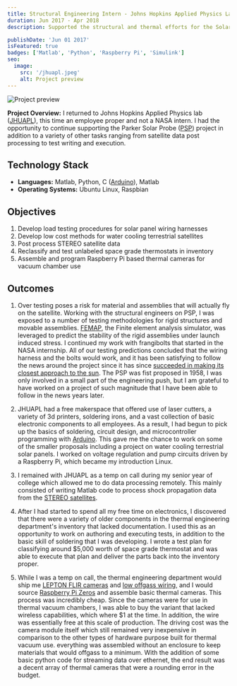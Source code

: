 ```yaml
---
title: Structural Engineering Intern - Johns Hopkins Applied Physics Lab
duration: Jun 2017 - Apr 2018
description: Supported the structural and thermal efforts for the Solar Probe and Europa programs. Prototyped thermal vacuum compatible infrared and visible light camera using Raspberry Pi. Led mechanical assembly and testing of measurement instruments for internal research projects

publishDate: 'Jun 01 2017'
isFeatured: true
badges: ['Matlab', 'Python', 'Raspberry Pi', 'Simulink']
seo:
  image:
    src: '/jhuapl.jpeg'
    alt: Project preview
---
```


![Project preview](/jhuapl.jpeg)

**Project Overview:**
I returned to Johns Hopkins Applied Physics lab ([JHUAPL](https://www.jhuapl.edu/)), this time an employee proper and not a NASA intern. I had the opportunity to continue supporting the Parker Solar Probe ([PSP](https://en.wikipedia.org/wiki/Parker_Solar_Probe)) project in addition to a variety of other tasks ranging from satellite data post processing to test writing and execution.

## Technology Stack

- **Languages:** Matlab, Python, C ([Arduino](https://www.arduino.cc/)), Matlab
- **Operating Systems:** Ubuntu Linux, Raspbian

## Objectives

1. Develop load testing procedures for solar panel wiring harnesses
2. Develop low cost methods for water cooling terrestrial satellites
3. Post process STEREO satellite data
4. Reclassify and test unlabeled space grade thermostats in inventory
5. Assemble and program Raspberry Pi based thermal cameras for vacuum chamber use

## Outcomes

1. Over testing poses a risk for material and assemblies that will actually fly on the satellite. Working with the structural engineers on PSP, I was exposed to a number of testing methodologies for rigid structures and movable assemblies. [FEMAP](https://en.wikipedia.org/wiki/Femap), the Finite element analysis simulator, was leveraged to predict the stability of the rigid assemblies under launch induced stress. I continued my work with frangibolts that started in the NASA internship. All of our testing predictions concluded that the wiring harness and the bolts would work, and it has been satisfying to follow the news around the project since it has since [succeeded in making its closest approach to the sun](https://science.nasa.gov/science-research/heliophysics/nasas-parker-solar-probe-makes-history-with-closest-pass-to-sun/). The PSP was fist proposed in 1958, I was only involved in a small part of the engineering push, but I am grateful to have worked on a project of such magnitude that I have been able to follow in the news years later.

2. JHUAPL had a free makerspace that offered use of laser cutters, a variety of 3d printers, soldering irons, and a vast collection of basic electronic components to all employees. As a result, I had begun to pick up the basics of soldering, circuit design, and microcontroller programming with [Arduino](https://www.arduino.cc/). This gave me the chance to work on some of the smaller proposals including a project on water cooling terrestrial solar panels. I worked on voltage regulation and pump circuits driven by a Raspberry Pi, which became my introduction Linux.

3. I remained with JHUAPL as a temp on call during my senior year of college which allowed me to do data processing remotely. This mainly consisted of writing Matlab code to process shock propagation data from the [STEREO satellites](https://en.wikipedia.org/wiki/STEREO).

4. After I had started to spend all my free time on electronics, I discovered that there were a variety of older components in the thermal engineering department's inventory that lacked documentation. I used this as an opportunity to work on authoring and executing tests, in addition to the basic skill of soldering that I was developing. I wrote a test plan for classifying around $5,000 worth of space grade thermostat and was able to execute that plan and deliver the parts back into the inventory proper.

5. While I was a temp on call, the thermal engineering department would ship me [LEPTON FLIR cameras](https://www.flir.com/developer/lepton-integration/lepton-integration-raspberry-pi/?srsltid=AfmBOoozkuSRnzG70yZF62X_iDdKOOomXKlYP20i13GW35DBzHQ40d9j) and [low offgass wiring](https://en.wikipedia.org/wiki/Outgassing), and I would source [Raspberry Pi Zeros](https://www.raspberrypi.com/products/raspberry-pi-zero/) and assemble basic thermal cameras. This process was incredibly cheap. Since the cameras were for use in thermal vacuum chambers, I was able to buy the variant that lacked wireless capabilities, which where $1 at the time. In addition, the wire was essentially free at this scale of production. The driving cost was the camera module itself which still remained very inexpensive in comparison to the other types of hardware purpose built for thermal vacuum use. everything was assembled without an enclosure to keep materials that would offgass to a minimum. With the addition of some basic python code for streaming data over ethernet, the end result was a decent array of thermal cameras that were a rounding error in the budget.
